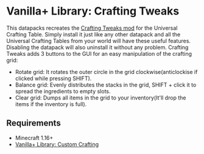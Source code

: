 # Vanilla+ Library: Crafting Tweaks
This datapacks recreates the [Crafting Tweaks mod](https://www.curseforge.com/minecraft/mc-mods/crafting-tweaks) for the Universal Crafting Table. Simply install it just like any other datapack and all the Universal Crafting Tables from your world will have these useful features. Disabling the datapack will also uninstall it without any problem. Crafting Tweaks adds 3 buttons to the GUI for an easy manipulation of the crafting grid:
- Rotate grid: It rotates the outer circle in the grid clockwise(anticlockise if clicked while pressing SHIFT).
- Balance grid: Evenly distributes the stacks in the grid, SHIFT + click it to spread the ingredients to empty slots.
- Clear grid: Dumps all items in the grid to your inventory(It'll drop the items if the inventory is full).

## Requirements
- Minecraft 1.16+
- [Vanilla+ Library: Custom Crafting](https://github.com/vanilla-plus-library/custom-crafting)
